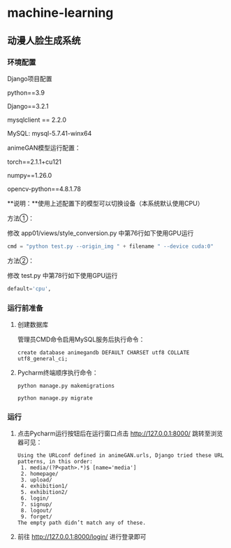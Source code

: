 # machine-learning
## 动漫人脸生成系统

### 环境配置

Django项目配置

python==3.9

Django==3.2.1

mysqlclient == 2.2.0

MySQL: mysql-5.7.41-winx64



animeGAN模型运行配置：

torch==2.1.1+cu121

numpy==1.26.0

opencv-python==4.8.1.78



**说明：**使用上述配置下的模型可以切换设备（本系统默认使用CPU）

方法①：

修改 app01/views/style_conversion.py 中第76行如下使用GPU运行

```python
cmd = "python test.py --origin_img " + filename " --device cuda:0"
```

方法②：

修改 test.py 中第78行如下使用GPU运行

```python
default='cpu',
```



### 运行前准备

1. 创建数据库

   管理员CMD命令启用MySQL服务后执行命令：

   ```
   create database animegandb DEFAULT CHARSET utf8 COLLATE utf8_general_ci;
   ```

2. Pycharm终端顺序执行命令：

   ```
   python manage.py makemigrations
   ```

   ```
   python manage.py migrate
   ```



### 运行

1. 点击Pycharm运行按钮后在运行窗口点击 http://127.0.0.1:8000/ 跳转至浏览器可见：

   ```
   Using the URLconf defined in animeGAN.urls, Django tried these URL patterns, in this order:
   	1. media/(?P<path>.*)$ [name='media']
   	2. homepage/
   	3. upload/
   	4. exhibition1/
   	5. exhibition2/
   	6. login/
   	7. signup/
   	8. logout/
   	9. forget/
   The empty path didn’t match any of these.
   ```

2. 前往  http://127.0.0.1:8000/login/ 进行登录即可

